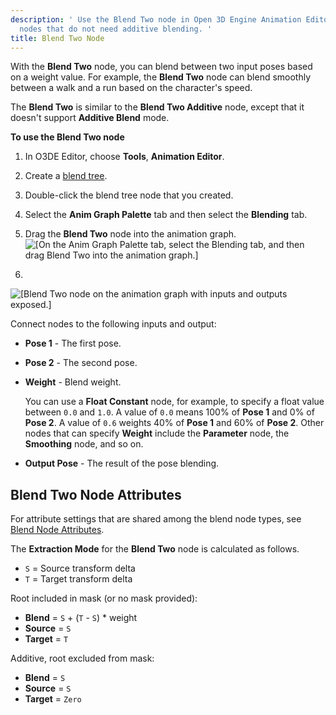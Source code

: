 ```yaml
---
description: ' Use the Blend Two node in Open 3D Engine Animation Editor to blend two
  nodes that do not need additive blending. '
title: Blend Two Node
---
```


With the **Blend Two** node, you can blend between two input poses based on a weight value. For example, the **Blend Two** node can blend smoothly between a walk and a run based on the character's speed.

The **Blend Two** is similar to the **Blend Two Additive** node, except that it doesn't support **Additive Blend** mode.

**To use the **Blend Two** node**

1. In O3DE Editor, choose **Tools**, **Animation Editor**.

1. Create a [blend tree](/docs/user-guide/visualization/animation/animation-editor/creating-blend-trees.md).

1. Double-click the blend tree node that you created.

1. Select the **Anim Graph Palette** tab and then select the **Blending** tab.

1. Drag the **Blend Two** node into the animation graph.
![\[On the Anim Graph Palette tab, select the Blending tab, and then drag Blend Two into the animation graph.\]](/images/user-guide/actor-animation/char-animation-editor-blendposes-animgraphpalette-blendtwo.png)

1.
![\[Blend Two node on the animation graph with inputs and outputs exposed.\]](/images/user-guide/actor-animation/char-animation-editor-blendposes-inoutputs-blendtwo.png)

   Connect nodes to the following inputs and output:
   + **Pose 1** - The first pose.
   + **Pose 2** - The second pose.
   + **Weight** - Blend weight.

     You can use a **Float Constant** node, for example, to specify a float value between `0.0` and `1.0`. A value of `0.0` means 100% of **Pose 1** and 0% of **Pose 2**. A value of `0.6` weights 40% of **Pose 1** and 60% of **Pose 2**. Other nodes that can specify **Weight** include the **Parameter** node, the **Smoothing** node, and so on.
   + **Output Pose** - The result of the pose blending.

## Blend Two Node Attributes 

For attribute settings that are shared among the blend node types, see [Blend Node Attributes](/docs/user-guide/visualization/animation/animation-editor/blending-poses/#animation-editor-blending-attributes).

The **Extraction Mode** for the **Blend Two** node is calculated as follows.
+ `S` = Source transform delta
+ `T` = Target transform delta

Root included in mask (or no mask provided):
+ **Blend** = `S` + \(`T` - `S`\) \* weight
+ **Source** = `S`
+ **Target** = `T`

Additive, root excluded from mask:
+ **Blend** = `S`
+ **Source** = `S`
+ **Target** = `Zero`
